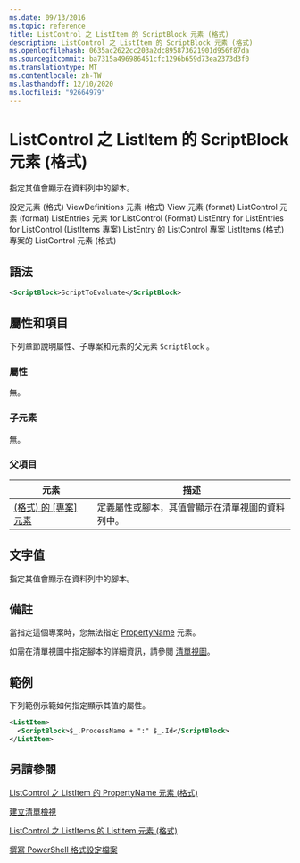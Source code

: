 ```yaml
---
ms.date: 09/13/2016
ms.topic: reference
title: ListControl 之 ListItem 的 ScriptBlock 元素 (格式)
description: ListControl 之 ListItem 的 ScriptBlock 元素 (格式)
ms.openlocfilehash: 0635ac2622cc203a2dc895873621901d956f87da
ms.sourcegitcommit: ba7315a496986451cfc1296b659d73ea2373d3f0
ms.translationtype: MT
ms.contentlocale: zh-TW
ms.lasthandoff: 12/10/2020
ms.locfileid: "92664979"
---
```

# <a name="scriptblock-element-for-listitem-for-listcontrol-format"></a>ListControl 之 ListItem 的 ScriptBlock 元素 (格式)

指定其值會顯示在資料列中的腳本。

設定元素 (格式) ViewDefinitions 元素 (格式) View 元素 (format) ListControl 元素 (format) ListEntries 元素 for ListControl (Format) ListEntry for ListEntries for ListControl (ListItems 專案) ListEntry 的 ListControl 專案 ListItems (格式) 專案的 ListControl 元素 (格式) 

## <a name="syntax"></a>語法

```xml
<ScriptBlock>ScriptToEvaluate</ScriptBlock>
```

## <a name="attributes-and-elements"></a>屬性和項目

下列章節說明屬性、子專案和元素的父元素 `ScriptBlock` 。

### <a name="attributes"></a>屬性

無。

### <a name="child-elements"></a>子元素

無。

### <a name="parent-elements"></a>父項目

|元素|描述|
|-------------|-----------------|
|[ (格式) 的 [專案] 元素 ](./listitem-element-for-listitems-for-listcontrol-format.md)|定義屬性或腳本，其值會顯示在清單視圖的資料列中。|

## <a name="text-value"></a>文字值

指定其值會顯示在資料列中的腳本。

## <a name="remarks"></a>備註

當指定這個專案時，您無法指定 [PropertyName](./propertyname-element-for-listitem-for-listcontrol-format.md) 元素。

如需在清單視圖中指定腳本的詳細資訊，請參閱 [清單視圖](./creating-a-list-view.md)。

## <a name="example"></a>範例

下列範例示範如何指定顯示其值的屬性。

```xml
<ListItem>
  <ScriptBlock>$_.ProcessName + ":" $_.Id</ScriptBlock>
</ListItem>

```

## <a name="see-also"></a>另請參閱

[ListControl 之 ListItem 的 PropertyName 元素 (格式)](./propertyname-element-for-listitem-for-listcontrol-format.md)

[建立清單檢視](./creating-a-list-view.md)

[ListControl 之 ListItems 的 ListItem 元素 (格式)](./listitem-element-for-listitems-for-listcontrol-format.md)

[撰寫 PowerShell 格式設定檔案](./writing-a-powershell-formatting-file.md)
